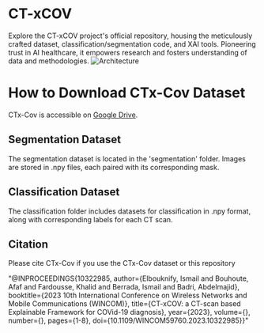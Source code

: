 # CT-xCOV
Explore the CT-xCOV project's official repository, housing the meticulously crafted dataset, classification/segmentation code, and XAI tools. Pioneering trust in AI healthcare, it empowers research and fosters understanding of data and methodologies.
![Architecture](https://github.com/ismailelbouknify/CT-xCOV/assets/108365289/6057735b-9cfb-4ff2-9d0b-1ecda3a624f4)


# How to Download CTx-Cov Dataset

CTx-Cov is accessible on [Google Drive](https://drive.google.com/drive/folders/1ml0tqkUS3hi_4nNwNaaDVGj5QdHrYyM8?usp=sharing).

## Segmentation Dataset

The segmentation dataset is located in the 'segmentation' folder. Images are stored in .npy files, each paired with its corresponding mask.

## Classification Dataset

The classification folder includes datasets for classification in .npy format, along with corresponding labels for each CT scan.


## Citation

Please cite CTx-Cov if you use the CTx-Cov dataset or this repository

"@INPROCEEDINGS{10322985,
  author={Elbouknify, Ismail and Bouhoute, Afaf and Fardousse, Khalid and Berrada, Ismail and Badri, Abdelmajid},
  booktitle={2023 10th International Conference on Wireless Networks and Mobile Communications (WINCOM)}, 
  title={CT-xCOV: a CT-scan based Explainable Framework for COVid-19 diagnosis}, 
  year={2023},
  volume={},
  number={},
  pages={1-8},
  doi={10.1109/WINCOM59760.2023.10322985}}"
